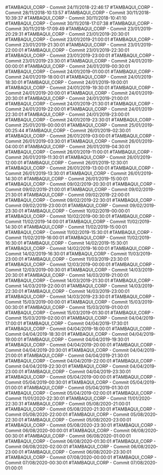 #TAMBAQUI_CORP - Commit 24/11/2018-22:46:17
#TAMBAQUI_CORP - Commit 28/11/2018-10:13:57
#TAMBAQUI_CORP - Commit 30/11/2018-10:39:37
#TAMBAQUI_CORP - Commit 30/11/2018-10:41:10
#TAMBAQUI_CORP - Commit 30/11/2018-17:07:38
#TAMBAQUI_CORP - Commit 30/11/2018-17:09:49
#TAMBAQUI_CORP - Commit 23/01/2019-20:29:31
#TAMBAQUI_CORP - Commit 23/01/2019-20:30:01
#TAMBAQUI_CORP - Commit 23/01/2019-21:00:01
#TAMBAQUI_CORP - Commit 23/01/2019-21:30:01
#TAMBAQUI_CORP - Commit 23/01/2019-22:00:01
#TAMBAQUI_CORP - Commit 23/01/2019-22:30:01
#TAMBAQUI_CORP - Commit 23/01/2019-23:00:01
#TAMBAQUI_CORP - Commit 23/01/2019-23:30:01
#TAMBAQUI_CORP - Commit 24/01/2019-00:00:01
#TAMBAQUI_CORP - Commit 24/01/2019-00:30:01
#TAMBAQUI_CORP - Commit 24/01/2019-01:00:01
#TAMBAQUI_CORP - Commit 24/01/2019-18:00:01
#TAMBAQUI_CORP - Commit 24/01/2019-18:30:01
#TAMBAQUI_CORP - Commit 24/01/2019-19:00:01
#TAMBAQUI_CORP - Commit 24/01/2019-19:30:01
#TAMBAQUI_CORP - Commit 24/01/2019-20:00:01
#TAMBAQUI_CORP - Commit 24/01/2019-20:30:01
#TAMBAQUI_CORP - Commit 24/01/2019-21:00:01
#TAMBAQUI_CORP - Commit 24/01/2019-21:30:01
#TAMBAQUI_CORP - Commit 24/01/2019-22:00:01
#TAMBAQUI_CORP - Commit 24/01/2019-22:30:01
#TAMBAQUI_CORP - Commit 24/01/2019-23:00:01
#TAMBAQUI_CORP - Commit 24/01/2019-23:30:01
#TAMBAQUI_CORP - Commit 25/01/2019-00:00:01
#TAMBAQUI_CORP - Commit 25/01/2019-00:25:44
#TAMBAQUI_CORP - Commit 26/01/2019-02:30:01
#TAMBAQUI_CORP - Commit 26/01/2019-03:00:01
#TAMBAQUI_CORP - Commit 26/01/2019-03:30:01
#TAMBAQUI_CORP - Commit 26/01/2019-04:00:01
#TAMBAQUI_CORP - Commit 26/01/2019-04:30:01
#TAMBAQUI_CORP - Commit 26/01/2019-11:00:01
#TAMBAQUI_CORP - Commit 26/01/2019-11:30:01
#TAMBAQUI_CORP - Commit 26/01/2019-12:00:01
#TAMBAQUI_CORP - Commit 26/01/2019-12:30:01
#TAMBAQUI_CORP - Commit 26/01/2019-13:00:01
#TAMBAQUI_CORP - Commit 26/01/2019-13:30:01
#TAMBAQUI_CORP - Commit 26/01/2019-14:30:01
#TAMBAQUI_CORP - Commit 26/01/2019-15:00:01
#TAMBAQUI_CORP - Commit 09/02/2019-20:30:01
#TAMBAQUI_CORP - Commit 09/02/2019-21:00:01
#TAMBAQUI_CORP - Commit 09/02/2019-21:30:01
#TAMBAQUI_CORP - Commit 09/02/2019-22:00:01
#TAMBAQUI_CORP - Commit 09/02/2019-22:30:01
#TAMBAQUI_CORP - Commit 09/02/2019-23:00:01
#TAMBAQUI_CORP - Commit 09/02/2019-23:30:01
#TAMBAQUI_CORP - Commit 10/02/2019-00:00:01
#TAMBAQUI_CORP - Commit 10/02/2019-00:30:01
#TAMBAQUI_CORP - Commit 11/02/2019-14:00:01
#TAMBAQUI_CORP - Commit 11/02/2019-14:30:01
#TAMBAQUI_CORP - Commit 11/02/2019-15:00:01
#TAMBAQUI_CORP - Commit 11/02/2019-15:30:01
#TAMBAQUI_CORP - Commit 11/02/2019-16:00:01
#TAMBAQUI_CORP - Commit 11/02/2019-16:30:01
#TAMBAQUI_CORP - Commit 14/02/2019-15:30:01
#TAMBAQUI_CORP - Commit 14/02/2019-16:00:01
#TAMBAQUI_CORP - Commit 14/02/2019-16:30:01
#TAMBAQUI_CORP - Commit 11/03/2019-23:00:01
#TAMBAQUI_CORP - Commit 11/03/2019-23:30:01
#TAMBAQUI_CORP - Commit 12/03/2019-00:00:01
#TAMBAQUI_CORP - Commit 12/03/2019-00:30:01
#TAMBAQUI_CORP - Commit 14/03/2019-20:30:01
#TAMBAQUI_CORP - Commit 14/03/2019-21:00:01
#TAMBAQUI_CORP - Commit 14/03/2019-21:30:01
#TAMBAQUI_CORP - Commit 14/03/2019-22:00:01
#TAMBAQUI_CORP - Commit 14/03/2019-22:30:01
#TAMBAQUI_CORP - Commit 14/03/2019-23:00:01
#TAMBAQUI_CORP - Commit 14/03/2019-23:30:01
#TAMBAQUI_CORP - Commit 15/03/2019-00:00:01
#TAMBAQUI_CORP - Commit 15/03/2019-00:30:01
#TAMBAQUI_CORP - Commit 15/03/2019-01:00:01
#TAMBAQUI_CORP - Commit 15/03/2019-01:30:01
#TAMBAQUI_CORP - Commit 15/03/2019-02:00:01
#TAMBAQUI_CORP - Commit 04/04/2019-17:00:01
#TAMBAQUI_CORP - Commit 04/04/2019-17:30:01
#TAMBAQUI_CORP - Commit 04/04/2019-18:00:01
#TAMBAQUI_CORP - Commit 04/04/2019-18:30:01
#TAMBAQUI_CORP - Commit 04/04/2019-19:00:01
#TAMBAQUI_CORP - Commit 04/04/2019-19:30:01
#TAMBAQUI_CORP - Commit 04/04/2019-20:00:01
#TAMBAQUI_CORP - Commit 04/04/2019-20:30:01
#TAMBAQUI_CORP - Commit 04/04/2019-21:00:01
#TAMBAQUI_CORP - Commit 04/04/2019-21:30:01
#TAMBAQUI_CORP - Commit 04/04/2019-22:00:01
#TAMBAQUI_CORP - Commit 04/04/2019-22:30:01
#TAMBAQUI_CORP - Commit 04/04/2019-23:00:01
#TAMBAQUI_CORP - Commit 04/04/2019-23:30:01
#TAMBAQUI_CORP - Commit 05/04/2019-00:00:01
#TAMBAQUI_CORP - Commit 05/04/2019-00:30:01
#TAMBAQUI_CORP - Commit 05/04/2019-01:00:01
#TAMBAQUI_CORP - Commit 05/04/2019-01:30:01
#TAMBAQUI_CORP - Commit 05/04/2019-02:00:01
#TAMBAQUI_CORP - Commit 11/01/2020-22:30:01
#TAMBAQUI_CORP - Commit 11/01/2020-22:30:31
#TAMBAQUI_CORP - Commit 05/08/2020-21:00:01
#TAMBAQUI_CORP - Commit 05/08/2020-21:30:01
#TAMBAQUI_CORP - Commit 05/08/2020-22:00:01
#TAMBAQUI_CORP - Commit 05/08/2020-22:30:01
#TAMBAQUI_CORP - Commit 05/08/2020-23:00:01
#TAMBAQUI_CORP - Commit 05/08/2020-23:30:01
#TAMBAQUI_CORP - Commit 06/08/2020-00:00:01
#TAMBAQUI_CORP - Commit 06/08/2020-00:30:01
#TAMBAQUI_CORP - Commit 06/08/2020-01:00:01
#TAMBAQUI_CORP - Commit 06/08/2020-01:30:01
#TAMBAQUI_CORP - Commit 06/08/2020-02:00:01
#TAMBAQUI_CORP - Commit 06/08/2020-23:00:01
#TAMBAQUI_CORP - Commit 06/08/2020-23:30:01
#TAMBAQUI_CORP - Commit 07/08/2020-00:00:01
#TAMBAQUI_CORP - Commit 07/08/2020-00:30:01
#TAMBAQUI_CORP - Commit 07/08/2020-01:00:01
